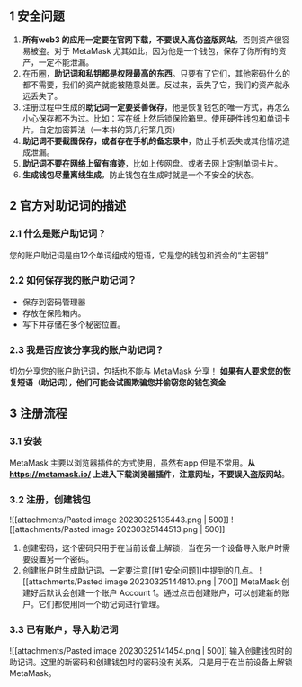 ## 1 安全问题
1. **所有web3 的应用一定要在官网下载，不要误入高仿盗版网站**，否则资产很容易被盗。对于 MetaMask 尤其如此，因为他是一个钱包，保存了你所有的资产，一定不能泄漏。
2. 在币圈，**助记词和私钥都是权限最高的东西**。只要有了它们，其他密码什么的都不需要，我们的资产就能被随意处置。反过来，丢失了它，我们的资产就永远丢失了。
4. 注册过程中生成的**助记词一定要妥善保存**，他是恢复钱包的唯一方式，再怎么小心保存都不为过。比如：写在纸上然后锁保险箱里。使用硬件钱包和单词卡片。自定加密算法（一本书的第几行第几页）
5. **助记词不要截图保存，或者存在手机的备忘录中**，防止手机丢失或其他情况造成泄漏。
6. **助记词不要在网络上留有痕迹**，比如上传网盘。或者去网上定制单词卡片。
7. **生成钱包尽量离线生成**，防止钱包在生成时就是一个不安全的状态。

## 2 官方对助记词的描述
### 2.1 什么是账户助记词？
您的账户助记词是由12个单词组成的短语，它是您的钱包和资金的“主密钥”

### 2.2 如何保存我的账户助记词？
-   保存到密码管理器
-   存放在保险箱内。
-   写下并存储在多个秘密位置。

### 2.3 我是否应该分享我的账户助记词？
切勿分享您的账户助记词，包括也不能与 MetaMask 分享！
**如果有人要求您的恢复短语（助记词），他们可能会试图欺骗您并偷窃您的钱包资金**

## 3 注册流程
### 3.1 安装
MetaMask 主要以浏览器插件的方式使用，虽然有app 但是不常用。**从 https://metamask.io/ 上进入下载浏览器插件，注意网址，不要误入盗版网站**。

### 3.2 注册，创建钱包

![[attachments/Pasted image 20230325135443.png  | 500]]
![[attachments/Pasted image 20230325144513.png | 500]]

1. 创建密码，这个密码只用于在当前设备上解锁，当在另一个设备导入账户时需要设置另一个密码。
2. 创建账户时生成助记词，一定要注意[[#1 安全问题]]中提到的几点。
![[attachments/Pasted image 20230325144810.png  | 700]]
MetaMask 创建好后默认会创建一个账户 Account 1。通过点击创建账户，可以创建新的账户。它们都使用同一个助记词进行管理。

### 3.3 已有账户，导入助记词
![[attachments/Pasted image 20230325141454.png | 500]]
输入创建钱包时的助记词。这里的新密码和创建钱包时的密码没有关系，只是用于在当前设备上解锁 MetaMask。
